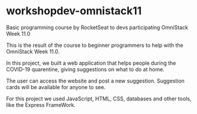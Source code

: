 # workshopdev-omnistack11
Basic programming course by RocketSeat to devs participating OmniStack Week 11.0

This is the result of the course to beginner programmers to help with the OmniStack Week 11.0.

In this project, we built a web application that helps people during the COVID-19 quarentine, giving suggestions on what to do at home.

The user can access the website and post a new suggestion. Suggestion cards will be available for anyone to see.

For this project we used JavaScript, HTML, CSS, databases and other tools, like the Express FrameWork. 
